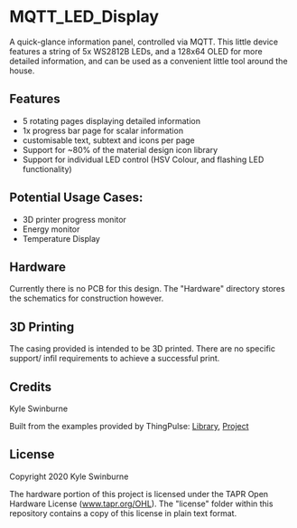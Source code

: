 # MQTT_LED_Display

A quick-glance information panel, controlled via MQTT.
This little device features a string of 5x WS2812B LEDs, and a 128x64 OLED for more detailed information, and can be used as a convenient little tool around the house. 

## Features
* 5 rotating pages displaying detailed information
* 1x progress bar page for scalar information
* customisable text, subtext and icons per page
* Support for ~80% of the material design icon library
* Support for individual LED control (HSV Colour, and flashing LED functionality)

## Potential Usage Cases:
* 3D printer progress monitor
* Energy monitor
* Temperature Display

## Hardware
Currently there is no PCB for this design. The "Hardware" directory stores the schematics for construction however.

## 3D Printing
The casing provided is intended to be 3D printed. There are no specific support/ infil requirements to achieve a successful print. 

## Credits
Kyle Swinburne

Built from the examples provided by ThingPulse: [Library](https://github.com/ThingPulse/esp8266-oled-ssd1306), [Project](https://github.com/ThingPulse/esp8266-weather-station)

## License
Copyright 2020 Kyle Swinburne

The hardware portion of this project is licensed under the TAPR Open Hardware License (www.tapr.org/OHL). The "license" folder within this repository contains a copy of this license in plain text format.
